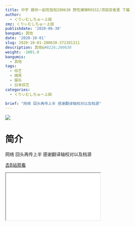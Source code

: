```yaml
---
title: 中字 跟你一起吃饭啦200630 野性爆弹ROSSI/须田亚香里 下篇
author:
  - くりぃむしちゅー上田
zmz: くりぃむしちゅー上田
publishdate: '2020-06-30'
bangumi: 其他
date: '2020-10-01'
slug: 2020-10-01-200630-372301311
description: 其他&#8226;200630
weight: -1001.0
bangumis:
  - 其他
tags:
  - 综艺
  - 搞笑
  - 娱乐
  - 日本综艺
categories:
  - くりぃむしちゅー上田

brief: "网络 回头再传上半 感谢翻译轴校对以及档源"
---
```

![](https://raw.githubusercontent.com/tcgriffith/owaraisite/master/static/tmpimg/4c26ccd7634aa59b1e9b36dd943417541408b299.jpg.480.jpg)
# 简介  
网络
回头再传上半
感谢翻译轴校对以及档源  

[去B站观看](https://www.bilibili.com/video/av372301311/)
<div class ="resp-container"><iframe class="testiframe" src="//player.bilibili.com/player.html?aid=372301311"", scrolling="no", allowfullscreen="true" > </iframe></div> 
